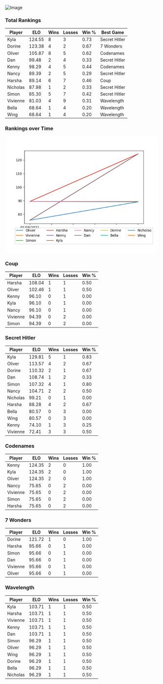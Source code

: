 
![Image](https://media.architecturaldigest.com/photos/618036966ba9675f212cc805/16:9/w_2560%2Cc_limit/SquidGame_Season1_Episode1_00_44_44_16.jpg)

### Total Rankings

| Player | ELO | Wins | Losses | Win % | Best Game |
| --- | --- | --- | --- | --- | --- |
| Kyla | 124.55 | 8 | 3 | 0.73 | Secret Hitler |
| Dorine | 123.38 | 4 | 2 | 0.67 | 7 Wonders |
| Oliver | 105.87 | 8 | 5 | 0.62 | Codenames |
| Dan | 99.48 | 2 | 4 | 0.33 | Secret Hitler |
| Kenny | 98.29 | 4 | 5 | 0.44 | Codenames |
| Nancy | 89.39 | 2 | 5 | 0.29 | Secret Hitler |
| Harsha | 89.14 | 6 | 7 | 0.46 | Coup |
| Nicholas | 87.98 | 1 | 2 | 0.33 | Secret Hitler |
| Simon | 85.30 | 5 | 7 | 0.42 | Secret Hitler |
| Vivienne | 81.03 | 4 | 9 | 0.31 | Wavelength |
| Bella | 68.64 | 1 | 4 | 0.20 | Wavelength |
| Wing | 68.64 | 1 | 4 | 0.20 | Wavelength |

### Rankings over Time
![Image](rankings.png)

### Coup

| Player | ELO | Wins | Losses | Win % |
| --- | --- | --- | --- | --- |
| Harsha | 108.04  | 1 | 1 | 0.50 |
| Oliver | 102.46  | 1 | 1 | 0.50 |
| Kenny | 96.10  | 0 | 1 | 0.00 |
| Kyla | 96.10  | 0 | 1 | 0.00 |
| Nancy | 96.10  | 0 | 1 | 0.00 |
| Vivienne | 94.39  | 0 | 2 | 0.00 |
| Simon | 94.39  | 0 | 2 | 0.00 |

### Secret Hitler

| Player | ELO | Wins | Losses | Win % |
| --- | --- | --- | --- | --- |
| Kyla | 129.81  | 5 | 1 | 0.83 |
| Oliver | 113.57  | 4 | 2 | 0.67 |
| Dorine | 110.32  | 2 | 1 | 0.67 |
| Dan | 108.74  | 1 | 2 | 0.33 |
| Simon | 107.32  | 4 | 1 | 0.80 |
| Nancy | 104.71  | 2 | 2 | 0.50 |
| Nicholas | 99.21  | 0 | 1 | 0.00 |
| Harsha | 88.28  | 4 | 2 | 0.67 |
| Bella | 80.57  | 0 | 3 | 0.00 |
| Wing | 80.57  | 0 | 3 | 0.00 |
| Kenny | 74.10  | 1 | 3 | 0.25 |
| Vivienne | 72.41  | 3 | 3 | 0.50 |

### Codenames

| Player | ELO | Wins | Losses | Win % |
| --- | --- | --- | --- | --- |
| Kenny | 124.35  | 2 | 0 | 1.00 |
| Kyla | 124.35  | 2 | 0 | 1.00 |
| Oliver | 124.35  | 2 | 0 | 1.00 |
| Nancy | 75.65  | 0 | 2 | 0.00 |
| Vivienne | 75.65  | 0 | 2 | 0.00 |
| Simon | 75.65  | 0 | 2 | 0.00 |
| Harsha | 75.65  | 0 | 2 | 0.00 |

### 7 Wonders

| Player | ELO | Wins | Losses | Win % |
| --- | --- | --- | --- | --- |
| Dorine | 121.72  | 1 | 0 | 1.00 |
| Harsha | 95.66  | 0 | 1 | 0.00 |
| Simon | 95.66  | 0 | 1 | 0.00 |
| Dan | 95.66  | 0 | 1 | 0.00 |
| Vivienne | 95.66  | 0 | 1 | 0.00 |
| Oliver | 95.66  | 0 | 1 | 0.00 |

### Wavelength

| Player | ELO | Wins | Losses | Win % |
| --- | --- | --- | --- | --- |
| Kyla | 103.71  | 1 | 1 | 0.50 |
| Harsha | 103.71  | 1 | 1 | 0.50 |
| Vivienne | 103.71  | 1 | 1 | 0.50 |
| Kenny | 103.71  | 1 | 1 | 0.50 |
| Dan | 103.71  | 1 | 1 | 0.50 |
| Simon | 96.29  | 1 | 1 | 0.50 |
| Oliver | 96.29  | 1 | 1 | 0.50 |
| Wing | 96.29  | 1 | 1 | 0.50 |
| Dorine | 96.29  | 1 | 1 | 0.50 |
| Bella | 96.29  | 1 | 1 | 0.50 |
| Nicholas | 96.29  | 1 | 1 | 0.50 |